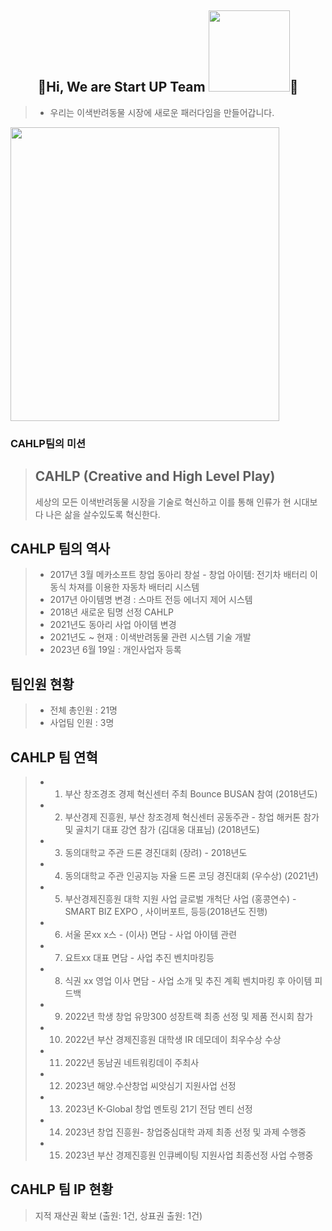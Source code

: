 ## <div align=center> 👋Hi, We are Start UP Team <img src = "https://user-images.githubusercontent.com/92977647/152990322-3746ab69-4796-4ed9-b747-45db6c510263.png" width="130">👋</div>
> * 우리는 이색반려동물 시장에 새로운 패러다임을 만들어갑니다. 

<img src = "https://user-images.githubusercontent.com/92977647/189530103-2fd6909a-4204-4d8e-a852-c367ac3f4a51.png" width="430px" height="470px"/>


### CAHLP팀의 미션
>## CAHLP (Creative and High Level Play) 
> 세상의 모든 이색반려동물 시장을 기술로 혁신하고 이를 통해 인류가 현 시대보다 나은 삶을 살수있도록 혁신한다.

## CAHLP 팀의 역사 
> * 2017년 3월 메카소프트 창업 동아리 창설 - 창업 아이템:  전기차 배터리 이동식 차져를 이용한 자동차 배터리 시스템 
> * 2017년 아이템명 변경 : 스마트 전등 에너지 제어 시스템 
> * 2018년 새로운 팀명 선정 CAHLP
> * 2021년도 동아리 사업 아이템 변경
> * 2021년도 ~ 현재 : 이색반려동물 관련 시스템 기술 개발
> * 2023년 6월 19일 : 개인사업자 등록
## 팀인원 현황 
> * 전체 총인원 : 21명
> * 사업팀 인원 : 3명


## CAHLP 팀 연혁 
>* 1. 부산 창조경조 경제 혁신센터 주최 Bounce BUSAN 참여 (2018년도)
>* 2. 부산경제 진흥원, 부산 창조경제 혁신센터 공동주관 - 창업 해커톤 참가 및 골치기 대표 강연 참가 (김대웅 대표님) (2018년도)
>* 3. 동의대학교 주관 드론 경진대회 (장려) - 2018년도 
>* 4. 동의대학교 주관 인공지능 자율 드론 코딩 경진대회 (우수상) (2021년)
>* 5. 부산경제진흥원 대학 지원 사업 글로벌 개척단 사업 (홍콩연수) - SMART BIZ EXPO , 사이버포트, 등등(2018년도 진행)
>* 6. 서울 몬xx x스 - (이사) 면담 - 사업 아이템 관련 
>* 7. 요트xx 대표 면담 - 사업 추진 벤치마킹등 
>* 8. 식권 xx 영업 이사 면담 - 사업 소개 및 추진 계획 벤치마킹 후 아이템 피드백 
>* 9. 2022년 학생 창업 유망300 성장트랙 최종 선정 및 제품 전시회 참가
>* 10. 2022년 부산 경제진흥원 대학생 IR 데모데이 최우수상 수상
>*  11. 2022년 동남권 네트워킹데이 주최사
>*  12. 2023년 해양.수산창업 씨앗심기 지원사업 선정
>*  13. 2023년 K-Global 창업 멘토링 21기 전담 멘티 선정
>*  14. 2023년 창업 진흥원- 창업중심대학 과제 최종 선정 및 과제 수행중
>*  15. 2023년 부산 경제진흥원 인큐베이팅 지원사업 최종선정 사업 수행중

## CAHLP 팀 IP 현황
> 지적 재산권 확보 (출원: 1건, 상표권 출원: 1건) 

